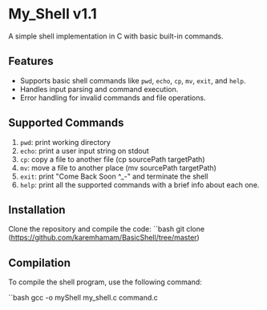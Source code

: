 # My_Shell v1.1

A simple shell implementation in C with basic built-in commands.

## Features
- Supports basic shell commands like `pwd`, `echo`, `cp`, `mv`, `exit`, and `help`.
- Handles input parsing and command execution.
- Error handling for invalid commands and file operations.

## Supported Commands

1. `pwd`: print working directory
2. `echo`: print a user input string on stdout 
3. `cp`: copy a file to another file (cp sourcePath targetPath)
4. `mv`: move a file to another place (mv sourcePath targetPath)
5. `exit`: print "Come Back Soon ^_-" and terminate the shell
6. `help`: print all the supported commands with a brief info about each one.

## Installation
Clone the repository and compile the code:
``bash
git clone (https://github.com/karemhamam/BasicShell/tree/master)

## Compilation

To compile the shell program, use the following command:

``bash
gcc -o myShell my_shell.c command.c

